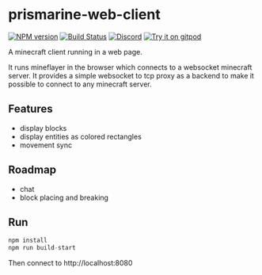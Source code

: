 # prismarine-web-client
[![NPM version](https://img.shields.io/npm/v/prismarine-web-client.svg)](http://npmjs.com/package/prismarine-web-client)
[![Build Status](https://github.com/PrismarineJS/prismarine-web-client/workflows/CI/badge.svg)](https://github.com/PrismarineJS/prismarine-web-client/actions?query=workflow%3A%22CI%22)
[![Discord](https://img.shields.io/badge/chat-on%20discord-brightgreen.svg)](https://discord.gg/GsEFRM8)
[![Try it on gitpod](https://img.shields.io/badge/try-on%20gitpod-brightgreen.svg)](https://gitpod.io/#https://github.com/PrismarineJS/prismarine-web-client)

A minecraft client running in a web page.

It runs mineflayer in the browser which connects to a websocket minecraft server.
It provides a simple websocket to tcp proxy as a backend to make it possible to connect to any minecraft server.

## Features

* display blocks
* display entities as colored rectangles
* movement sync

## Roadmap

* chat
* block placing and breaking

## Run

```js
npm install
npm run build-start
```

Then connect to http://localhost:8080



